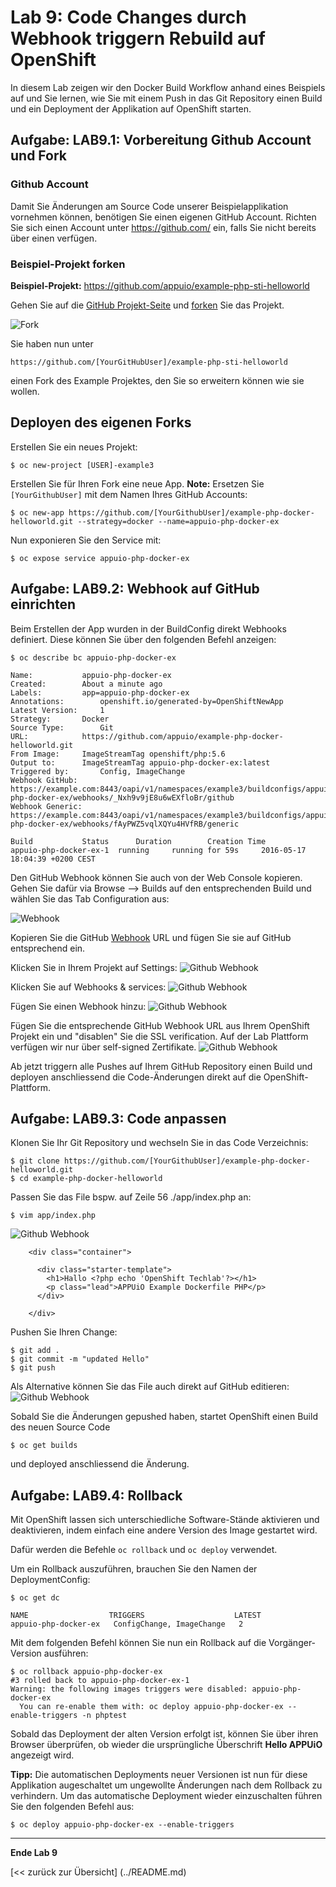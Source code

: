 # Lab 9: Code Changes durch Webhook triggern Rebuild auf OpenShift

In diesem Lab zeigen wir den Docker Build Workflow anhand eines Beispiels auf und Sie lernen, wie Sie mit einem Push in das Git Repository einen Build und ein Deployment der Applikation auf OpenShift starten.

## Aufgabe: LAB9.1: Vorbereitung Github Account und Fork

### Github Account

Damit Sie Änderungen am Source Code unserer Beispielapplikation vornehmen können, benötigen Sie einen eigenen GitHub Account. Richten Sie sich einen Account unter https://github.com/ ein, falls Sie nicht bereits über einen verfügen.

### Beispiel-Projekt forken

**Beispiel-Projekt:** https://github.com/appuio/example-php-sti-helloworld

Gehen Sie auf die [GitHub Projekt-Seite](https://github.com/appuio/example-php-sti-helloworld) und [forken](https://help.github.com/articles/fork-a-repo/) Sie das Projekt.

![Fork](../images/lab_9_fork_example.png)


Sie haben nun unter
```
https://github.com/[YourGitHubUser]/example-php-sti-helloworld
```

einen Fork des Example Projektes, den Sie so erweitern können wie sie wollen.

## Deployen des eigenen Forks

Erstellen Sie ein neues Projekt:
```
$ oc new-project [USER]-example3
```

Erstellen Sie für Ihren Fork eine neue App. **Note:** Ersetzen Sie `[YourGithubUser]` mit dem Namen Ihres GitHub Accounts:

```
$ oc new-app https://github.com/[YourGithubUser]/example-php-docker-helloworld.git --strategy=docker --name=appuio-php-docker-ex
```

Nun exponieren Sie den Service mit:
```
$ oc expose service appuio-php-docker-ex
```

## Aufgabe: LAB9.2: Webhook auf GitHub einrichten

Beim Erstellen der App wurden in der BuildConfig direkt Webhooks definiert. Diese können Sie über den folgenden Befehl anzeigen:
```
$ oc describe bc appuio-php-docker-ex

Name:			appuio-php-docker-ex
Created:		About a minute ago
Labels:			app=appuio-php-docker-ex
Annotations:		openshift.io/generated-by=OpenShiftNewApp
Latest Version:		1
Strategy:		Docker
Source Type:		Git
URL:			https://github.com/appuio/example-php-docker-helloworld.git
From Image:		ImageStreamTag openshift/php:5.6
Output to:		ImageStreamTag appuio-php-docker-ex:latest
Triggered by:		Config, ImageChange
Webhook GitHub:		https://example.com:8443/oapi/v1/namespaces/example3/buildconfigs/appuio-php-docker-ex/webhooks/_Nxh9v9jE8u6wEXfloBr/github
Webhook Generic:	https://example.com:8443/oapi/v1/namespaces/example3/buildconfigs/appuio-php-docker-ex/webhooks/fAyPWZ5vqlXQYu4HVfRB/generic

Build			Status		Duration		Creation Time
appuio-php-docker-ex-1 	running 	running for 59s 	2016-05-17 18:04:39 +0200 CEST

```

Den GitHub Webhook können Sie auch von der Web Console kopieren. Gehen Sie dafür via Browse --> Builds auf den entsprechenden Build und wählen Sie das Tab Configuration aus:

![Webhook](../images/lab_9_webhook_ose3.png)

Kopieren Sie die GitHub [Webhook](https://developer.github.com/webhooks/) URL und fügen Sie sie auf GitHub entsprechend ein.

Klicken Sie in Ihrem Projekt auf Settings:
![Github Webhook](../images/lab_09_webhook_github1.png)

Klicken Sie auf Webhooks & services:
![Github Webhook](../images/lab_09_webhook_github2.png)

Fügen Sie einen Webhook hinzu:
![Github Webhook](../images/lab_09_webhook_github3.png)

Fügen Sie die entsprechende GitHub Webhook URL aus Ihrem OpenShift Projekt ein und "disablen" Sie die SSL verification. Auf der Lab Plattform verfügen wir nur über self-signed Zertifikate.
![Github Webhook](../images/lab_09_webhook_github4.png)

Ab jetzt triggern alle Pushes auf Ihrem GitHub Repository einen Build und deployen anschliessend die Code-Änderungen direkt auf die OpenShift-Plattform.

## Aufgabe: LAB9.3: Code anpassen

Klonen Sie Ihr Git Repository und wechseln Sie in das Code Verzeichnis:
```
$ git clone https://github.com/[YourGithubUser]/example-php-docker-helloworld.git
$ cd example-php-docker-helloworld
```

Passen Sie das File bspw. auf Zeile 56 ./app/index.php an:
```
$ vim app/index.php
```

![Github Webhook](../images/lab_9_codechange1.png)

```
    <div class="container">

      <div class="starter-template">
        <h1>Hallo <?php echo 'OpenShift Techlab'?></h1>
        <p class="lead">APPUiO Example Dockerfile PHP</p>
      </div>

    </div>
```

Pushen Sie Ihren Change:
```
$ git add .
$ git commit -m "updated Hello"
$ git push
```

Als Alternative können Sie das File auch direkt auf GitHub editieren:
![Github Webhook](../images/lab_9_edit_on_github.png)

Sobald Sie die Änderungen gepushed haben, startet OpenShift einen Build des neuen Source Code
```
$ oc get builds
```

und deployed anschliessend die Änderung.

## Aufgabe: LAB9.4: Rollback

Mit OpenShift lassen sich unterschiedliche Software-Stände aktivieren und deaktivieren, indem einfach eine andere Version des Image gestartet wird.

Dafür werden die Befehle `oc rollback` und `oc deploy` verwendet.
 
Um ein Rollback auszuführen, brauchen Sie den Namen der DeploymentConfig:

```
$ oc get dc

NAME                  TRIGGERS                    LATEST
appuio-php-docker-ex   ConfigChange, ImageChange   2

```

Mit dem folgenden Befehl können Sie nun ein Rollback auf die Vorgänger-Version ausführen:

```
$ oc rollback appuio-php-docker-ex
#3 rolled back to appuio-php-docker-ex-1
Warning: the following images triggers were disabled: appuio-php-docker-ex
  You can re-enable them with: oc deploy appuio-php-docker-ex --enable-triggers -n phptest
```

Sobald das Deployment der alten Version erfolgt ist, können Sie über ihren Browser überprüfen, ob wieder die ursprüngliche Überschrift **Hello APPUiO** angezeigt wird.

**Tipp:** Die automatischen Deployments neuer Versionen ist nun für diese Applikation augeschaltet um ungewollte Änderungen nach dem Rollback zu verhindern. Um das automatische Deployment wieder einzuschalten führen Sie den folgenden Befehl aus:
 

```
$ oc deploy appuio-php-docker-ex --enable-triggers
```

---

**Ende Lab 9**

[<< zurück zur Übersicht] (../README.md)

